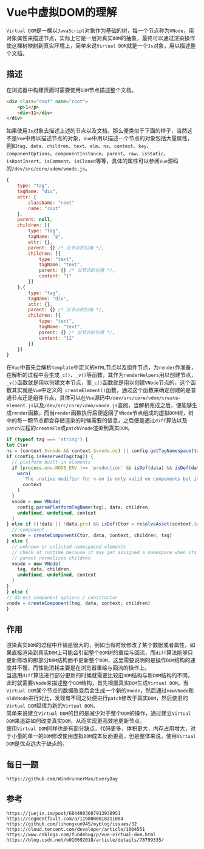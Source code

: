 # Vue中虚拟DOM的理解
`Virtual DOM`是一棵以`JavaScript`对象作为基础的树，每一个节点称为`VNode`，用对象属性来描述节点，实际上它是一层对真实`DOM`的抽象，最终可以通过渲染操作使这棵树映射到真实环境上，简单来说`Virtual DOM`就是一个`Js`对象，用以描述整个文档。

## 描述
在浏览器中构建页面时需要使用`DOM`节点描述整个文档。

```html
<div class="root" name="root">
    <p>1</p>
    <div>11</div>
</div>
```

如果使用`Js`对象去描述上述的节点以及文档，那么便类似于下面的样子，当然这不是`Vue`中用以描述节点的对象，`Vue`中用以描述一个节点的对象包括大量属性，例如`tag`、`data`、`children`、`text`、`elm`、`ns`、`context`、`key`、`componentOptions`、`componentInstance`、`parent`、`raw`、`isStatic`、`isRootInsert`、`isComment`、`isCloned`等等，具体的属性可以参阅`Vue`源码的`/dev/src/core/vdom/vnode.js`。

```javascript
{
    type: "tag",
    tagName: "div",
    attr: {
        className: "root"
        name: "root"
    },
    parent: null,
    children: [{
        type: "tag",
        tagName: "p",
        attr: {},
        parent: {} /* 父节点的引用 */, 
        children: [{
            type: "text",
            tagName: "text",
            parent: {} /* 父节点的引用 */, 
            content: "1"
        }]
    },{
        type: "tag",
        tagName: "div",
        attr: {},
        parent: {} /* 父节点的引用 */, 
        children: [{
            type: "text",
            tagName: "text",
            parent: {} /* 父节点的引用 */, 
            content: "11"
        }]
    }]
}
```

在`Vue`中首先会解析`template`中定义的`HTML`节点以及组件节点，为`render`作准备，在解析的过程中会生成`_c()`、`_v()`等函数，其作为`renderHelpers`用以创建节点，`_v()`函数就是用以创建文本节点，而`_c()`函数就是用以创建`VNode`节点的，这个函数其实就是`Vue`中定义的`_createElement()`函数，通过这个函数来确定创建的是普通节点还是组件节点，具体可以在`Vue`源码中`/dev/src/core/vdom/create-element.js`以及`/dev/src/core/vdom/vnode.js`查阅，当解析完成之后，便能够生成`render`函数，而当`render`函数执行后便返回了`VNode`节点组成的虚拟`DOM`树，树中的每一颗节点都会存储渲染的时候需要的信息，之后便是通过`diff`算法以及`patch`过程的`createElm`或`patchVnode`渲染到真实`DOM`。

```javascript
if (typeof tag === 'string') {
let Ctor
ns = (context.$vnode && context.$vnode.ns) || config.getTagNamespace(tag)
if (config.isReservedTag(tag)) {
  // platform built-in elements
  if (process.env.NODE_ENV !== 'production' && isDef(data) && isDef(data.nativeOn)) {
    warn(
      `The .native modifier for v-on is only valid on components but it was used on <${tag}>.`,
      context
    )
  }
  vnode = new VNode(
    config.parsePlatformTagName(tag), data, children,
    undefined, undefined, context
  )
} else if ((!data || !data.pre) && isDef(Ctor = resolveAsset(context.$options, 'components', tag))) {
  // component
  vnode = createComponent(Ctor, data, context, children, tag)
} else {
  // unknown or unlisted namespaced elements
  // check at runtime because it may get assigned a namespace when its
  // parent normalizes children
  vnode = new VNode(
    tag, data, children,
    undefined, undefined, context
  )
}
} else {
// direct component options / constructor
vnode = createComponent(tag, data, context, children)
}
```

## 作用
渲染真实`DOM`的过程中开销是很大的，例如当有时候修改了某个数据或者属性，如果直接渲染到真实`DOM`上可能会引起整个`DOM`树的重绘与回流，而`diff`算法能够只更新修改的那部分`DOM`结构而不更新整个`DOM`，这里需要说明的是操作`DOM`结构的速度并不慢，而性能消耗主要是在浏览器重绘与回流的操作上。  
当选用`diff`算法进行部分更新的时候就需要比较旧`DOM`结构与新`DOM`结构的不同，此时就需要`VNode`来描述整个`DOM`结构，首先根据真实`DOM`生成`Virtual DOM`，当`Virtual DOM`某个节点的数据改变后会生成一个新的`Vnode`，然后通过`newVNode`和`oldVNode`进行对比，发现有不同之处便进行`patch`修改于真实`DOM`，然后使旧的`Virtual DOM`赋值为新的`Virtual DOM`。  
简单来说建立`Virtual DOM`的目的是减少对于整个`DOM`的操作，通过建立`Virtual DOM`来追踪如何改变真实`DOM`，从而实现更高效地更新节点。  
使用`Virtual DOM`同样也是有部分缺点，代码更多，体积更大，内存占用增大，对于小量的单一的`DOM`修改使用虚拟`DOM`成本反而更高，但是整体来说，使用`Virtual DOM`是优点远大于缺点的。

## 每日一题

```
https://github.com/WindrunnerMax/EveryDay
```

## 参考

```
https://juejin.im/post/6844903607913938951
https://segmentfault.com/a/1190000018211084
https://github.com/lihongxun945/myblog/issues/32
https://cloud.tencent.com/developer/article/1004551
https://www.cnblogs.com/fundebug/p/vue-virtual-dom.html
https://blog.csdn.net/u010692018/article/details/78799335/
```
